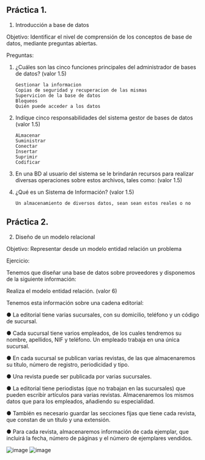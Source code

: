 ## Práctica 1.

1. Introducción a base de datos

Objetivo: Identificar el nivel de comprensión de los conceptos de base de datos,
mediante preguntas abiertas.
 
Preguntas:

1. ¿Cuáles son las cinco funciones principales del administrador de bases de datos?
(valor 1.5)

       Gestionar la informacion
       Copias de seguridad y recuperacion de las mismas
       Supervicion de la base de datos
       Bloqueos 
       Quién puede acceder a los datos
    
2. Indíque cinco responsabilidades del sistema gestor de bases de datos (valor 1.5)
    
       ALmacenar
       Suministrar
       Conectar
       Insertar
       Suprimir
       Codificar
    
    
3. En una BD al usuario del sistema se le brindarán recursos para realizar diversas
operaciones sobre estos archivos, tales como: (valor 1.5)
  
      
      
4. ¿Qué es un Sistema de Información? (valor 1.5)
      
       Un almacenamiento de diversos datos, sean sean estos reales o no 
       
## Práctica 2.

2. Diseño de un modelo relacional

Objetivo: Representar desde un modelo entidad relación un problema


Ejercicio:

Tenemos que diseñar una base de datos sobre proveedores y disponemos de la siguiente
información:

Realiza el modelo entidad relación. (valor 6)

Tenemos esta información sobre una cadena editorial:

● La editorial tiene varias sucursales, con su domicilio, teléfono y un código de
sucursal.

● Cada sucursal tiene varios empleados, de los cuales tendremos su nombre,
apellidos, NIF y teléfono. Un empleado trabaja en una única sucursal.

● En cada sucursal se publican varias revistas, de las que almacenaremos su título,
número de registro, periodicidad y tipo.

● Una revista puede ser publicada por varias sucursales.

● La editorial tiene periodistas (que no trabajan en las sucursales) que pueden
escribir artículos para varias revistas. Almacenaremos los mismos datos que para
los empleados, añadiendo su especialidad.

● También es necesario guardar las secciones fijas que tiene cada revista, que
constan de un título y una extensión.

● Para cada revista, almacenaremos información de cada ejemplar, que incluirá la
fecha, número de páginas y el número de ejemplares vendidos.

![image](https://user-images.githubusercontent.com/101655295/169094142-cbd64b80-d276-4439-b25e-453c90758b08.png)
![image](https://user-images.githubusercontent.com/101655295/169561904-36ba3667-3ac7-4d0d-a6b8-776727b2c5f7.png)

